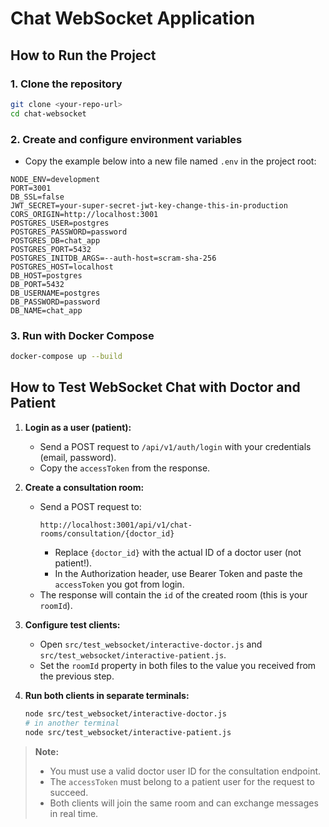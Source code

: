 # Chat WebSocket Application

## How to Run the Project

### 1. Clone the repository
```sh
git clone <your-repo-url>
cd chat-websocket
```

### 2. Create and configure environment variables
- Copy the example below into a new file named `.env` in the project root:

```env
NODE_ENV=development
PORT=3001
DB_SSL=false
JWT_SECRET=your-super-secret-jwt-key-change-this-in-production
CORS_ORIGIN=http://localhost:3001
POSTGRES_USER=postgres
POSTGRES_PASSWORD=password
POSTGRES_DB=chat_app
POSTGRES_PORT=5432
POSTGRES_INITDB_ARGS=--auth-host=scram-sha-256
POSTGRES_HOST=localhost
DB_HOST=postgres
DB_PORT=5432
DB_USERNAME=postgres
DB_PASSWORD=password
DB_NAME=chat_app

```


### 3. Run with Docker Compose
```sh
docker-compose up --build
```

## How to Test WebSocket Chat with Doctor and Patient

1. **Login as a user (patient):**
   - Send a POST request to `/api/v1/auth/login` with your credentials (email, password).
   - Copy the `accessToken` from the response.

2. **Create a consultation room:**
   - Send a POST request to:
     ```
     http://localhost:3001/api/v1/chat-rooms/consultation/{doctor_id}
     ```
     - Replace `{doctor_id}` with the actual ID of a doctor user (not patient!).
     - In the Authorization header, use Bearer Token and paste the `accessToken` you got from login.
   - The response will contain the `id` of the created room (this is your `roomId`).

3. **Configure test clients:**
   - Open `src/test_websocket/interactive-doctor.js` and `src/test_websocket/interactive-patient.js`.
   - Set the `roomId` property in both files to the value you received from the previous step.

4. **Run both clients in separate terminals:**
   ```sh
   node src/test_websocket/interactive-doctor.js
   # in another terminal
   node src/test_websocket/interactive-patient.js
   ```

> **Note:**
> - You must use a valid doctor user ID for the consultation endpoint.
> - The `accessToken` must belong to a patient user for the request to succeed.
> - Both clients will join the same room and can exchange messages in real time.
